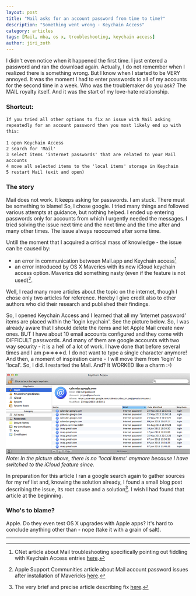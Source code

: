 ```yaml
---
layout: post
title: "Mail asks for an account password from time to time?"
description: "Something went wrong - Keychain Access"
category: articles
tags: [Mail, mba, os x, troubleshooting, keychain access]
author: jiri_zoth
---
```


I didn't even notice when it happened the first time. I just entered a password and ran the download again. Actually, I do not remember when I realized there is something wrong. But I know when I started to be VERY annoyed. It was the moment I had to enter passwords to all of my accounts for the second time in a week. Who was the troublemaker do you ask? The MAIL royalty itself. And it was the start of my love-hate relationship.

### Shortcut:

```
If you tried all other options to fix an issue with Mail asking repeatedly for an account password then you most likely end up with this:

1 open Keychain Access
2 search for 'Mail'
3 select items 'internet passwords' that are related to your Mail accounts
4 move all selected items to the 'local items' storage in Keychain
5 restart Mail (exit and open)
```

### The story
Mail does not work. It keeps asking for passwords. I am stuck.
There must be something to blame! So, I chose google. I tried many things and followed various attempts at guidance, but nothing helped. I ended up entering passwords only for accounts from which I urgently needed the messages. I tried solving the issue next time and the next time and the time after and many other times. The issue always reoccurred after some time.

Untill the moment that I acquired a critical mass of knowledge - the issue can be caused by:

* an error in communication between Mail.app and Keychain access[^1]
* an error introduced by OS X Maverics with its new iCloud keychain access option. Maverics did something nasty (even if the feature is not used)[^2].

Well, I read many more articles about the topic on the internet, though I chose only two articles for reference. Hereby I give credit also to other authors who did their research and published their findings.

So, I opened Keychain Access and I learned that all my 'internet password' items are placed within the 'login keychain'. See the picture below.  So, I was already aware that I should delete the items and let Apple Mail create new ones. BUT I have about 10 email accounts configured and they come with DIFFICULT passwords. And many of them are google accounts with two way security - it is a hell of a lot of work. I have done that before several times and I am p&lowast;&lowast;&lowast;&lowast;d. I do not want to type a single character anymore!
And then, a moment of inspiration came - I will move them from 'login' to 'local'. So, I did. I restarted the Mail. And? It WORKED like a charm :-)


![The pre-Maverics location of internet passwords](/assets/2014/keychain-login-items.png)
*Note: In the picture above, there is no 'local items' anymore because I have switched to the iCloud feature since.*

In preparation for this article I ran a google search again to gather sources for my ref list and, knowing the solution already, I found a small blog post describing the issue, its root cause and a solution[^3]. I wish I had found that article at the beginning.

### Who's to blame?

Apple. Do they even test OS X upgrades with Apple apps? It's hard to conclude anything other than - nope (take it with a grain of salt).

------

[^1]: CNet article about Mail troubleshooting specifically pointing out fiddling with Keychain Access entries [here](http://www.cnet.com/news/e-mail-servers-rejecting-passwords-in-os-x-mail/).
[^2]: Apple Support Communities article about Mail account password issues after installation of Mavericks [here](https://discussions.apple.com/thread/5486175).
[^3]: The very brief and precise article describing fix [here](http://blog.centurio.net/2013/10/25/mac-os-x-mavericks-new-keychain-defaults/).
